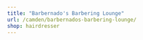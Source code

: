 ```yaml
---
title: "Barbernado's Barbering Lounge"
url: /camden/barbernados-barbering-lounge/
shop: hairdresser
---
```

